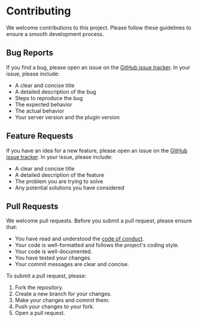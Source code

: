 # Contributing

We welcome contributions to this project. Please follow these guidelines to ensure a smooth development process.

## Bug Reports

If you find a bug, please open an issue on the [GitHub issue tracker](https://github.com/HoneyBerries/LifeSteal/issues). In your issue, please include:

- A clear and concise title
- A detailed description of the bug
- Steps to reproduce the bug
- The expected behavior
- The actual behavior
- Your server version and the plugin version

## Feature Requests

If you have an idea for a new feature, please open an issue on the [GitHub issue tracker](https://github.com/HoneyBerries/LifeSteal/issues). In your issue, please include:

- A clear and concise title
- A detailed description of the feature
- The problem you are trying to solve
- Any potential solutions you have considered

## Pull Requests

We welcome pull requests. Before you submit a pull request, please ensure that:

- You have read and understood the [code of conduct](CODE_OF_CONDUCT.md).
- Your code is well-formatted and follows the project's coding style.
- Your code is well-documented.
- You have tested your changes.
- Your commit messages are clear and concise.

To submit a pull request, please:

1. Fork the repository.
2. Create a new branch for your changes.
3. Make your changes and commit them.
4. Push your changes to your fork.
5. Open a pull request.

